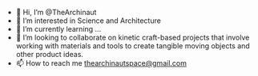 - 👋 Hi, I’m @TheArchinaut
- 👀 I’m interested in Science and Architecture
- 🌱 I’m currently learning ...
- 💞️ I’m looking to collaborate on kinetic craft-based projects that involve working with materials and tools to create tangible moving objects and other product ideas.
- 📫 How to reach me thearchinautspace@gmail.com

<!---
TheArchinaut/TheArchinaut is a ✨ unique ✨ repository because its `README.md` (this file) appears on your GitHub profile.
You can click the Preview link to take a look at your changes.
--->
